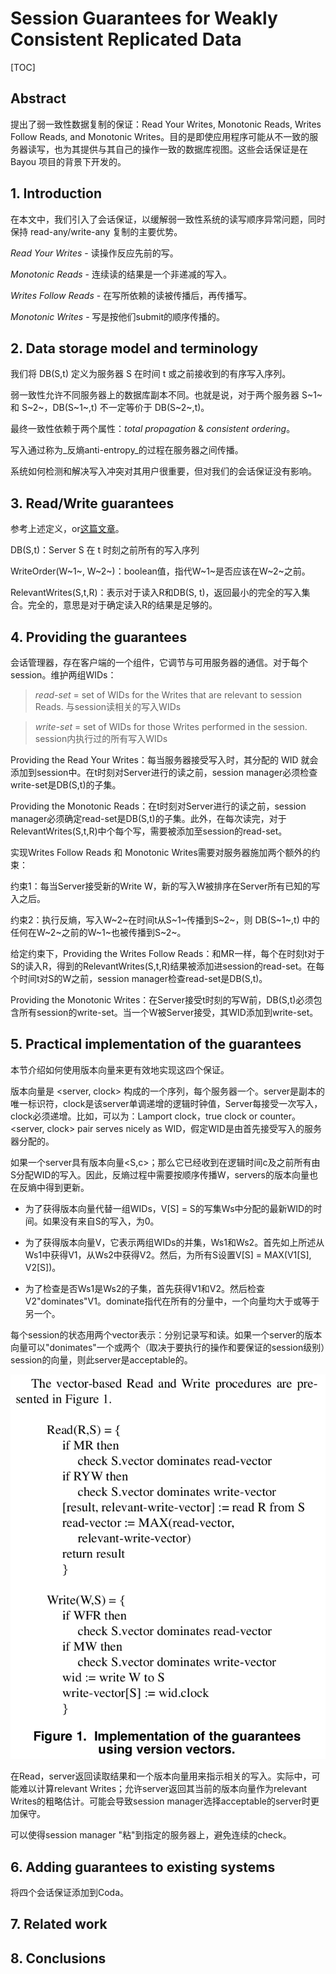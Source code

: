 # Session Guarantees for Weakly Consistent Replicated Data

[TOC]

## Abstract

提出了弱一致性数据复制的保证：Read Your Writes, Monotonic Reads, Writes Follow Reads,
and Monotonic Writes。目的是即使应用程序可能从不一致的服务器读写，也为其提供与其自己的操作一致的数据库视图。这些会话保证是在Bayou 项目的背景下开发的。

## 1. Introduction

在本文中，我们引入了会话保证，以缓解弱一致性系统的读写顺序异常问题，同时保持 read-any/write-any 复制的主要优势。

_Read Your Writes_ - 读操作反应先前的写。

_Monotonic Reads_ - 连续读的结果是一个非递减的写入。

_Writes Follow Reads_ - 在写所依赖的读被传播后，再传播写。

_Monotonic Writes_ - 写是按他们submit的顺序传播的。

## 2. Data storage model and terminology

我们将 DB(S,t) 定义为服务器 S 在时间 t 或之前接收到的有序写入序列。

弱一致性允许不同服务器上的数据库副本不同。也就是说，对于两个服务器 S~1~ 和 S~2~，DB(S~1~,t) 不一定等价于 DB(S~2~,t)。

最终一致性依赖于两个属性：_total propagation_ & _consistent ordering_。

写入通过称为_反熵anti-entropy_的过程在服务器之间传播。

系统如何检测和解决写入冲突对其用户很重要，但对我们的会话保证没有影响。

## 3. Read/Write guarantees

参考上述定义，or[这篇文章](https://www.imooc.com/article/287817)。

DB(S,t)：Server S 在 t 时刻之前所有的写入序列

WriteOrder(W~1~, W~2~)：boolean值，指代W~1~是否应该在W~2~之前。

RelevantWrites(S,t,R)：表示对于读入R和DB(S, t)，返回最小的完全的写入集合。完全的，意思是对于确定读入R的结果是足够的。

## 4. Providing the guarantees

会话管理器，存在客户端的一个组件，它调节与可用服务器的通信。对于每个session。维护两组WIDs：

> _read-set_ = set of WIDs for the Writes that are relevant to session Reads.  与session读相关的写入WIDs

> _write-set_ = set of WIDs for those Writes performed in the session. session内执行过的所有写入WIDs

Providing the Read Your Writes：每当服务器接受写入时，其分配的 WID 就会添加到session中。在t时刻对Server进行的读之前，session manager必须检查write-set是DB(S,t)的子集。

Providing the Monotonic Reads：在t时刻对Server进行的读之前，session manager必须确定read-set是DB(S,t)的子集。此外，在每次读完，对于RelevantWrites(S,t,R)中个每个写，需要被添加至session的read-set。

实现Writes Follow Reads 和 Monotonic Writes需要对服务器施加两个额外的约束：

约束1：每当Server接受新的Write W，新的写入W被排序在Server所有已知的写入之后。

约束2：执行反熵，写入W~2~在时间t从S~1~传播到S~2~，则 DB(S~1~,t) 中的任何在W~2~之前的W~1~也被传播到S~2~。

给定约束下，Providing the Writes Follow Reads：和MR一样，每个在时刻t对于S的读入R，得到的RelevantWrites(S,t,R)结果被添加进session的read-set。在每个时间t对S的W之前，session manager检查read-set是DB(S,t)。

Providing the Monotonic Writes：在Server接受t时刻的写W前，DB(S,t)必须包含所有session的write-set。当一个W被Server接受，其WID添加到write-set。

## 5. Practical implementation of the guarantees

本节介绍如何使用版本向量来更有效地实现这四个保证。

版本向量是 <server, clock> 构成的一个序列，每个服务器一个。server是副本的唯一标识符，clock是该server单调递增的逻辑时钟值，Server每接受一次写入，clock必须递增。比如，可以为：Lamport clock，true clock or counter。<server, clock> pair serves nicely as WID，假定WID是由首先接受写入的服务器分配的。

如果一个server具有版本向量<S,c>；那么它已经收到在逻辑时间c及之前所有由S分配WID的写入。因此，反熵过程中需要按顺序传播W，servers的版本向量也在反熵中得到更新。

- 为了获得版本向量代替一组WIDs，V[S] = S的写集Ws中分配的最新WID的时间。如果没有来自S的写入，为0。

- 为了获得版本向量V，它表示两组WIDs的并集，Ws1和Ws2。首先如上所述从Ws1中获得V1，从Ws2中获得V2。然后，为所有S设置V[S] = MAX(V1[S], V2[S])。

- 为了检查是否Ws1是Ws2的子集，首先获得V1和V2。然后检查V2"dominates"V1。dominate指代在所有的分量中，一个向量均大于或等于另一个。

每个session的状态用两个vector表示：分别记录写和读。如果一个server的版本向量可以"donimates"一个或两个（取决于要执行的操作和要保证的session级别）session的向量，则此server是acceptable的。

![fig1](../assets/SessionGuarantee/SessionGuarantee-fig1.png)

在Read，server返回读取结果和一个版本向量用来指示相关的写入。实际中，可能难以计算relevant Writes；允许server返回其当前的版本向量作为relevant Writes的粗略估计。可能会导致session manager选择acceptable的server时更加保守。

可以使得session manager "粘"到指定的服务器上，避免连续的check。

## 6. Adding guarantees to existing systems

将四个会话保证添加到Coda。

## 7. Related work

## 8. Conclusions

